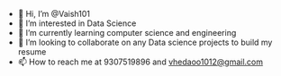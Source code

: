- 👋 Hi, I’m @Vaish101
- 👀 I’m interested in Data Science
- 🌱 I’m currently learning computer science and engineering 
- 💞️ I’m looking to collaborate on any Data science projects to build my resume
- 📫 How to reach me at 9307519896 and vhedaoo1012@gmail.com

<!---
Vaish101/Vaish101 is a ✨ special ✨ repository because its `README.md` (this file) appears on your GitHub profile.
You can click the Preview link to take a look at your changes.
--->
